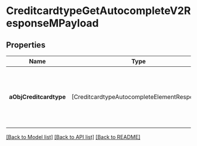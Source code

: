 # CreditcardtypeGetAutocompleteV2ResponseMPayload

## Properties
Name | Type | Description | Notes
------------ | ------------- | ------------- | -------------
**aObjCreditcardtype** | [CreditcardtypeAutocompleteElementResponse] | An array of Creditcardtype object containing the description, ID and active status about the element. | 

[[Back to Model list]](../README.md#documentation-for-models) [[Back to API list]](../README.md#documentation-for-api-endpoints) [[Back to README]](../README.md)


